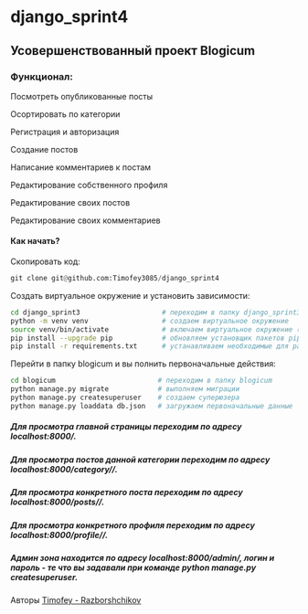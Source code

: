 # django_sprint4

## Усовершенствованный проект Blogicum

### Функционал:

Посмотреть опубликованные посты

Осортировать по категории

Регистрация и авторизация

Создание постов

Написание комментариев к постам

Редактирование собственного профиля

Редактирование своих постов

Редактирование своих комментариев

#### Как начать?

Скопировать код:
```python
git clone git@github.com:Timofey3085/django_sprint4
```
Создать виртуальное окружение и установить зависимости:
```bash
cd django_sprint3                    # переходим в папку django_sprint3
python -m venv venv                  # создаем виртуальное окружение
source venv/bin/activate             # включаем виртуальное окружение (если у вас не терминал bash замените bin на Scripts)
pip install --upgrade pip            # обновляем установщик пакетов pip
pip install -r requirements.txt      # устанавливаем необходимые для работы проекта зависимости
```
Перейти в папку blogicum и вы полнить первоначальные действия:
```bash
cd blogicum                         # переходим в папку blogicum
python manage.py migrate            # выполняем миграции
python manage.py createsuperuser    # создаем суперюзера
python manage.py loaddata db.json   # загружаем первоначальные данные
```
##### Для просмотра главной страницы переходим по адресу localhost:8000/.

##### Для просмотра постов данной категории переходим по адресу localhost:8000/category/<slug>/.

##### Для просмотра конкретного поста переходим по адресу localhost:8000/posts/<id>/.

##### Для просмотра конкретного профиля переходим по адресу localhost:8000/profile/<slug>/.

##### Админ зона находится по адресу localhost:8000/admin/, логин и пароль - те что вы задавали при команде python manage.py createsuperuser.

Авторы
[Timofey - Razborshchikov](https://github.com/Timofey3085)
